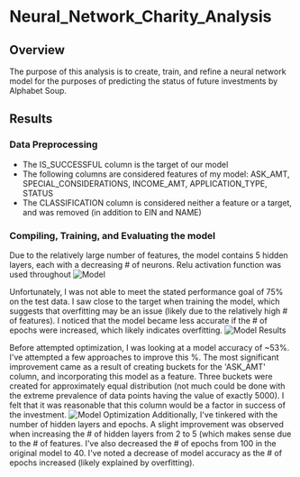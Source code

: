 # Neural_Network_Charity_Analysis

## Overview

The purpose of this analysis is to create, train, and refine a neural network model for the purposes of predicting the status of future investments by Alphabet Soup.

## Results

### Data Preprocessing
* The IS_SUCCESSFUL column is the target of our model
* The following columns are considered features of my model: ASK_AMT, SPECIAL_CONSIDERATIONS, INCOME_AMT, APPLICATION_TYPE, STATUS
* The CLASSIFICATION column is considered neither a feature or a target, and was removed (in addition to EIN and NAME)

### Compiling, Training, and Evaluating the model
Due to the relatively large number of features, the model contains 5 hidden layers, each with a decreasing # of neurons. Relu activation function was used throughout
![Model](https://github.com/noble190/Neural_Network_Charity_Analysis/blob/main/Images/Optimization_Attempt8_Details.png)

Unfortunately, I was not able to meet the stated performance goal of 75% on the test data. I saw close to the target when training the model, which suggests that overfitting may be an issue (likely due to the relatively high # of features). I noticed that the model became less accurate if the # of epochs were increased, which likely indicates overfitting.
 ![Model Results](https://github.com/noble190/Neural_Network_Charity_Analysis/blob/main/Images/Optimization_Attempt8_Results.png)

Before attempted optimization, I was looking at a model accuracy of ~53%. I've attempted a few approaches to improve this %. The most significant improvement came as a result of creating buckets for the 'ASK_AMT' column, and incorporating this model as a feature. Three buckets were created for approximately equal distribution (not much could be done with the extreme prevalence of data points having the value of exactly 5000). I felt that it was reasonable that this column would be a factor in success of the investment.
![Model Optimization](https://github.com/noble190/Neural_Network_Charity_Analysis/blob/main/Images/Optimization.png)
Additionally, I've tinkered with the number of hidden layers and epochs. A slight improvement was observed when increasing the # of hidden layers from 2 to 5 (which makes sense due to the # of features.
I've also decreased the # of epochs from 100 in the original model to 40. I've noted a decrease of model accuracy as the # of epochs increased (likely explained by overfitting).
